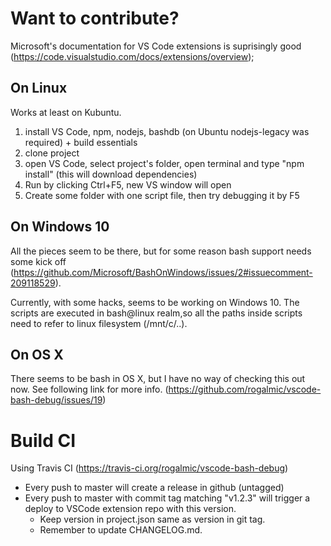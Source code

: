 # Want to contribute?

Microsoft's documentation for VS Code extensions is suprisingly good (https://code.visualstudio.com/docs/extensions/overview);

## On Linux
Works at least on Kubuntu.

1. install VS Code, npm, nodejs, bashdb (on Ubuntu nodejs-legacy was required) + build essentials
2. clone project
3. open VS Code, select project's folder, open terminal and type "npm install" (this will download dependencies)
4. Run by clicking Ctrl+F5, new VS window will open
5. Create some folder with one script file, then try debugging it by F5

## On Windows 10
All the pieces seem to be there, but for some reason bash support needs some kick off (https://github.com/Microsoft/BashOnWindows/issues/2#issuecomment-209118529).

Currently, with some hacks, seems to be working on Windows 10. The scripts are executed in bash@linux realm,so all the paths inside scripts need to refer to linux filesystem (/mnt/c/..).

## On OS X
There seems to be bash in OS X, but I have no way of checking this out now. See following link for more info. (https://github.com/rogalmic/vscode-bash-debug/issues/19)

# Build CI

Using Travis CI (https://travis-ci.org/rogalmic/vscode-bash-debug)

- Every push to master will create a release in github (untagged)
- Every push to master with commit tag matching "v1.2.3" will trigger a deploy to VSCode extension repo with this version.
  - Keep version in project.json same as version in git tag.
  - Remember to update CHANGELOG.md.
